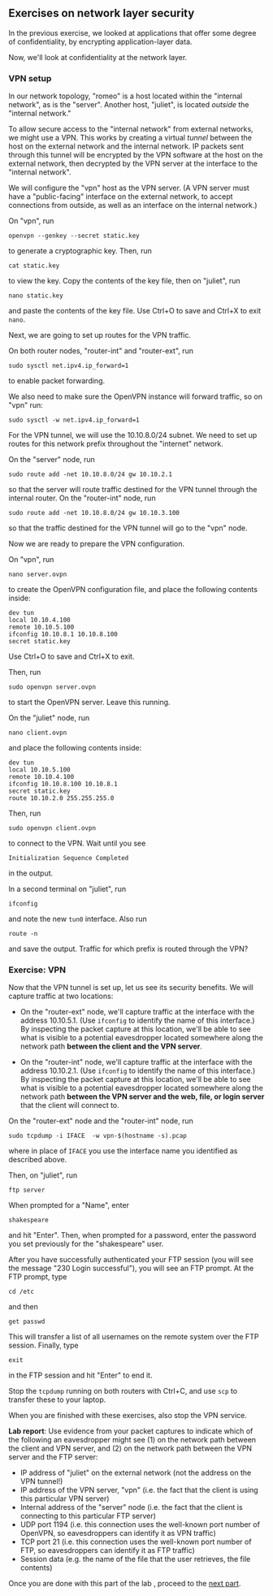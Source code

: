 ## Exercises on network layer security

In the previous exercise, we looked at applications that offer some degree of confidentiality, by encrypting application-layer data.


Now, we'll look at confidentiality at the network layer.


### VPN setup


In our network topology, "romeo" is a host located within the "internal network", as is the "server". Another host, "juliet", is located _outside_ the "internal network."

To allow secure access to the "internal network" from external networks, we might use a VPN. This works by creating a virtual *tunnel* between the host on the external network and the internal network. IP packets sent through this tunnel will be encrypted by the VPN software at the host on the external network, then decrypted by the VPN server at the interface to the "internal network".

We will configure the "vpn" host as the VPN server. (A VPN server must have a "public-facing" interface on the external network, to accept connections from outside, as well as an interface on the internal network.)

On "vpn", run

```
openvpn --genkey --secret static.key  
```

to generate a cryptographic key. Then, run

```
cat static.key
```

to view the key. Copy the contents of the key file, then on "juliet", run


```
nano static.key
```

and paste the contents of the key file. Use Ctrl+O to save and Ctrl+X to exit `nano`.

Next, we are going to set up routes for the VPN traffic. 


On both router nodes, "router-int" and "router-ext", run

```
sudo sysctl net.ipv4.ip_forward=1
```

to enable packet forwarding.


We also need to make sure the OpenVPN instance will forward traffic, so on "vpn" run:

```
sudo sysctl -w net.ipv4.ip_forward=1  
```

For the VPN tunnel, we will use the 10.10.8.0/24 subnet. We need to set up routes for this network prefix throughout the "internet" network. 

On the "server" node, run

```
sudo route add -net 10.10.8.0/24 gw 10.10.2.1
```

so that the server will route traffic destined for the VPN tunnel through the internal router. On the "router-int" node, run

```
sudo route add -net 10.10.8.0/24 gw 10.10.3.100
```

so that the traffic destined for the VPN tunnel will go to the "vpn" node.

Now we are ready to prepare the VPN configuration.

On "vpn", run

```
nano server.ovpn
```

to create the OpenVPN configuration file, and place the following contents inside:

```
dev tun  
local 10.10.4.100
remote 10.10.5.100
ifconfig 10.10.8.1 10.10.8.100  
secret static.key  
```

Use Ctrl+O to save and Ctrl+X to exit. 


Then, run

```
sudo openvpn server.ovpn  
```

to start the OpenVPN server. Leave this running.


On the "juliet" node, run

```
nano client.ovpn
```

and place the following contents inside:

```
dev tun
local 10.10.5.100
remote 10.10.4.100
ifconfig 10.10.8.100 10.10.8.1
secret static.key
route 10.10.2.0 255.255.255.0
```


Then, run

```
sudo openvpn client.ovpn  
```

to connect to the VPN. Wait until you see


```
Initialization Sequence Completed
```

in the output.

In a second terminal on "juliet", run

```
ifconfig
```

and note the new `tun0` interface. Also run


```
route -n 
```

and save the output. Traffic for which prefix is routed through the VPN?

### Exercise: VPN

Now that the VPN tunnel is set up, let us see its security benefits. We will capture traffic at two locations:

* On the "router-ext" node, we'll capture traffic at the interface with the address 10.10.5.1. (Use `ifconfig` to identify the name of this interface.) By inspecting the packet capture at this location, we'll be able to see what is visible to a potential eavesdropper located somewhere along the network path **between the client and the VPN server**.

* On the "router-int" node, we'll capture traffic at the interface with the address 10.10.2.1. (Use `ifconfig` to identify the name of this interface.) By inspecting the packet capture at this location, we'll be able to see what is visible to a potential eavesdropper located somewhere along the network path **between the VPN server and the web, file, or login server** that the client will connect to.

On the "router-ext" node and the "router-int" node, run

```
sudo tcpdump -i IFACE  -w vpn-$(hostname -s).pcap
```

where in place of `IFACE` you use the interface name you identified as described above. 

Then, on "juliet", run

```
ftp server
```

When prompted for a "Name", enter

```
shakespeare
```

and hit "Enter". Then, when prompted for a password, enter the password you set previously for the "shakespeare" user.

After you have successfully authenticated your FTP session (you will see the message "230 Login successful"), you will see an FTP prompt. At the FTP prompt, type

```
cd /etc
```

and then 

```
get passwd
```

This will transfer a list of all usernames on the remote system over the FTP session. Finally, type 

```
exit
```

in the FTP session and hit "Enter" to end it. 

Stop the `tcpdump` running on both routers with Ctrl+C, and use `scp` to transfer these to your laptop.

When you are finished with these exercises, also stop the VPN service.


**Lab report**: Use evidence from your packet captures to indicate which of the following an eavesdropper might see (1) on the network path between the client and VPN server, and (2) on the network path between the VPN server and the FTP server:

* IP address of "juliet" on the external network (not the address on the VPN tunnel!)
* IP address of the VPN server, "vpn" (i.e. the fact that the client is using this particular VPN server)
* Internal address of the "server" node (i.e. the fact that the client is connecting to this particular FTP server)
* UDP port 1194 (i.e. this connection uses the well-known port number of OpenVPN, so eavesdroppers can identify it as VPN traffic)
* TCP port 21 (i.e. this connection uses the well-known port number of FTP, so eavesdroppers can identify it as FTP traffic)
* Session data (e.g. the name of the file that the user retrieves, the file contents)


Once you are done with this part of the lab , proceed to the [next part](el5373-lab9-912.md).


